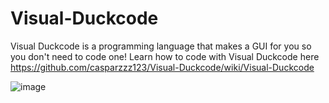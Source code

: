 # Visual-Duckcode
Visual Duckcode is a programming language that makes a GUI for you so you don't need to code one!
Learn how to code with Visual Duckcode here https://github.com/casparzzz123/Visual-Duckcode/wiki/Visual-Duckcode

![image](https://user-images.githubusercontent.com/80700684/136236777-52d666ea-47a5-46fe-b1fd-43f07fdc2cb0.png)


